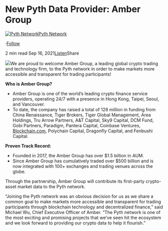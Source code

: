 New Pyth Data Provider: Amber Group
===================================

[![Pyth Network](https://miro.medium.com/v2/resize:fill:88:88/1*rdK3rHcWpkge6BRQRIwBjA.jpeg)](/?source=post_page-----816a92debac6--------------------------------)[Pyth Network](/?source=post_page-----816a92debac6--------------------------------)

·[Follow](https://medium.com/m/signin?actionUrl=https%3A%2F%2Fmedium.com%2F_%2Fsubscribe%2Fuser%2Ff55fccc0ad62&operation=register&redirect=https%3A%2F%2Fpythnetwork.medium.com%2Fnew-pyth-data-provider-amber-group-816a92debac6&user=Pyth+Network&userId=f55fccc0ad62&source=post_page-f55fccc0ad62----816a92debac6---------------------post_header-----------)

2 min read·Sep 16, 2021[Listen](https://medium.com/m/signin?actionUrl=https%3A%2F%2Fmedium.com%2Fplans%3Fdimension%3Dpost_audio_button%26postId%3D816a92debac6&operation=register&redirect=https%3A%2F%2Fpythnetwork.medium.com%2Fnew-pyth-data-provider-amber-group-816a92debac6&source=-----816a92debac6---------------------post_audio_button-----------)Share

![](https://miro.medium.com/v2/resize:fit:1400/1*az3Z6c4a5REq5YZyZTtY9A.png)We are proud to welcome Amber Group, a leading global crypto trading and technology firm, to the Pyth network in order to make markets more accessible and transparent for trading participants!

**Who is Amber Group?**

* Amber Group is one of the world’s leading crypto finance service providers, operating 24/7 with a presence in Hong Kong, Taipei, Seoul, and Vancouver.
* To date, the company has raised a total of 128 million in funding from China Renaissance, Tiger Brokers, Tiger Global Management, Area Holdings, Tru Arrow Partners, A&T Capital, Sky9 Capital, DCM Fund, Gobi Partners, Paradigm, Pantera Capital, Coinbase Ventures, [Blockchain.com](http://blockchain.com/), Polychain Capital, Dragonfly Capital, and Fenbushi Capital.

**Proven Track Record:**

* Founded in 2017, the Amber Group has over $1.5 billion in AUM.
* Since Amber Group has cumulatively traded over $500 billion and is now integrated with 100+ exchanges and trading venues across the globe.

Through the partnership, Amber Group will contribute its first-party crypto-asset market data to the Pyth network.

“Joining the Pyth network was an obvious decision for us as we share a common goal to make markets more accessible and transparent for trading participants through blockchain technology and decentralized finance,” said Michael Wu, Chief Executive Officer of Amber. “The Pyth network is one of the most exciting and promising projects that we’ve seen hit the ecosystem and we look forward to providing our crypto data to help it flourish.”

